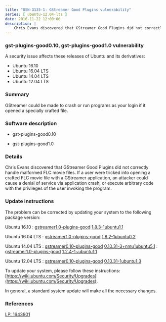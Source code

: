 ```yaml
---
title: "USN-3135-1: GStreamer Good Plugins vulnerability"
series: [ ubuntu-12.04-lts ]
date: 2016-11-22 12:00:00
description: |
    Chris Evans discovered that GStreamer Good Plugins did not correctly handle malformed FLC movie files. If a user were tricked into opening a crafted FLC movie file with a GStreamer application, an attacker could cause a denial of service via application crash, or execute arbitrary code with the privileges of the user invoking the program. 
--- 
```

 
### gst-plugins-good0.10, gst-plugins-good1.0 vulnerability

A security issue affects these releases of Ubuntu and its derivatives:

* Ubuntu 16.10
* Ubuntu 16.04 LTS
* Ubuntu 14.04 LTS
* Ubuntu 12.04 LTS

### Summary

GStreamer could be made to crash or run programs as your login if it opened a specially crafted file.

### Software description

* gst-plugins-good0.10 

* gst-plugins-good1.0 

### Details

Chris Evans discovered that GStreamer Good Plugins did not correctly handle malformed FLC movie files. If a user were tricked into opening a crafted FLC movie file with a GStreamer application, an attacker could cause a denial of service via application crash, or execute arbitrary code with the privileges of the user invoking the program. 

### Update instructions

The problem can be corrected by updating your system to the following package version:

Ubuntu 16.10
 : [gstreamer1.0-plugins-good](https://launchpad.net/ubuntu/+source/gst-plugins-good1.0) <span> [1.8.3-1ubuntu1.1](https://launchpad.net/ubuntu/+source/gst-plugins-good1.0/1.8.3-1ubuntu1.1) </span> 

Ubuntu 16.04 LTS
 : [gstreamer1.0-plugins-good](https://launchpad.net/ubuntu/+source/gst-plugins-good1.0) <span> [1.8.2-1ubuntu0.2](https://launchpad.net/ubuntu/+source/gst-plugins-good1.0/1.8.2-1ubuntu0.2) </span> 

Ubuntu 14.04 LTS
 : [gstreamer0.10-plugins-good](https://launchpad.net/ubuntu/+source/gst-plugins-good0.10) <span> [0.10.31-3+nmu1ubuntu5.1](https://launchpad.net/ubuntu/+source/gst-plugins-good0.10/0.10.31-3+nmu1ubuntu5.1) </span> 
 : [gstreamer1.0-plugins-good](https://launchpad.net/ubuntu/+source/gst-plugins-good1.0) <span> [1.2.4-1~ubuntu1.1](https://launchpad.net/ubuntu/+source/gst-plugins-good1.0/1.2.4-1~ubuntu1.1) </span> 

Ubuntu 12.04 LTS
 : [gstreamer0.10-plugins-good](https://launchpad.net/ubuntu/+source/gst-plugins-good0.10) <span> [0.10.31-1ubuntu1.3](https://launchpad.net/ubuntu/+source/gst-plugins-good0.10/0.10.31-1ubuntu1.3) </span> 

To update your system, please follow these instructions: [https://wiki.ubuntu.com/Security/Upgrades](https://wiki.ubuntu.com/Security/Upgrades).

In general, a standard system update will make all the necessary changes. 

### References

 [LP: 1643901](https://launchpad.net/bugs/1643901)
 
